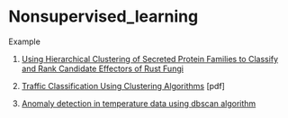 # Nonsupervised_learning

Example

1. [Using Hierarchical Clustering of Secreted Protein Families to Classify and Rank Candidate Effectors of Rust Fungi](https://journals.plos.org/plosone/article?id=10.1371/journal.pone.0029847)

2. [Traffic Classification Using Clustering Algorithms](https://pages.cpsc.ucalgary.ca/~mahanti/papers/clustering.pdf) [pdf]

3. [Anomaly detection in temperature data using dbscan algorithm](https://ieeexplore.ieee.org/abstract/document/5946052/)
